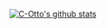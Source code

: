 [![C-Otto's github stats](https://github-readme-stats.vercel.app/api?username=C-Otto)](https://github.com/anuraghazra/github-readme-stats)
